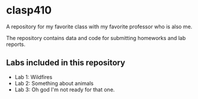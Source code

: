 # clasp410
A repository for my favorite class with my favorite professor who is also me.

The repository contains data and code for submitting homeworks and lab reports.

## Labs included in this repository

- Lab 1: Wildfires
- Lab 2: Something about animals
- Lab 3: Oh god I'm not ready for that one.